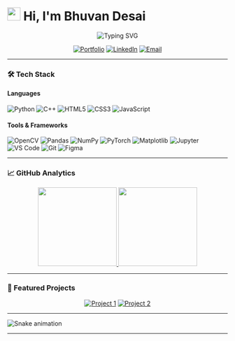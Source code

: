 # <img src="https://media.giphy.com/media/hvRJCLFzcasrR4ia7z/giphy.gif" width="30px"> Hi, I'm Bhuvan Desai 

<p align="center">
  <img src="https://readme-typing-svg.demolab.com?font=Fira+Code&weight=600&size=26&duration=4000&pause=1000&color=7C00FF&center=true&vCenter=true&width=550&lines=Aspiring+Data+Scientist;Student+of+Data+Science;Deep+Learning+Explorer;Machine+Learning+Enthusiast;" alt="Typing SVG" />
</p>

<div align="center">
  
  [![Portfolio](https://img.shields.io/badge/Portfolio-%23000000.svg?style=for-the-badge&logo=react&logoColor=#61DAFB)](https://bhuvan-desai21.github.io/portfolio/)
  [![LinkedIn](https://img.shields.io/badge/LinkedIn-%230077B5.svg?style=for-the-badge&logo=linkedin&logoColor=white)](https://www.linkedin.com/in/bhuvandesai21/)
  [![Email](https://img.shields.io/badge/Email-D14836?style=for-the-badge&logo=gmail&logoColor=white)](mailto:bhuvandesai21@gmail.com)
  
</div>

---

### 🛠️ Tech Stack

#### Languages
![Python](https://img.shields.io/badge/Python-3776AB?style=for-the-badge&logo=python&logoColor=white)
![C++](https://img.shields.io/badge/C%2B%2B-00599C?style=for-the-badge&logo=c%2B%2B&logoColor=white)
![HTML5](https://img.shields.io/badge/HTML5-E34F26?style=for-the-badge&logo=html5&logoColor=white)
![CSS3](https://img.shields.io/badge/CSS3-1572B6?style=for-the-badge&logo=css3&logoColor=white)
![JavaScript](https://img.shields.io/badge/JavaScript-F7DF1E?style=for-the-badge&logo=javascript&logoColor=black)

#### Tools & Frameworks
![OpenCV](https://img.shields.io/badge/OpenCV-27338e?style=for-the-badge&logo=OpenCV&logoColor=white)
![Pandas](https://img.shields.io/badge/Pandas-150458?style=for-the-badge&logo=pandas&logoColor=white)
![NumPy](https://img.shields.io/badge/NumPy-013243?style=for-the-badge&logo=numpy&logoColor=white)
![PyTorch](https://img.shields.io/badge/PyTorch-EE4C2C?style=for-the-badge&logo=pytorch&logoColor=white)
![Matplotlib](https://img.shields.io/badge/Matplotlib-%23ffffff.svg?style=for-the-badge&logo=matplotlib&logoColor=black)
![Jupyter](https://img.shields.io/badge/Jupyter-F37626.svg?style=for-the-badge&logo=Jupyter&logoColor=white)
![VS Code](https://img.shields.io/badge/VS_Code-007ACC?style=for-the-badge&logo=visual-studio-code&logoColor=white)
![Git](https://img.shields.io/badge/Git-F05032?style=for-the-badge&logo=git&logoColor=white)
![Figma](https://img.shields.io/badge/Figma-F24E1E?style=for-the-badge&logo=figma&logoColor=white)

---

### 📈 GitHub Analytics


<div align="center">
  
  <a href="https://github.com/bhuvan-desai21">
    <img height="180em" src="https://github-readme-stats.vercel.app/api?username=bhuvan-desai21&show_icons=true&theme=tokyonight&include_all_commits=true&count_private=true&border_color=7F5AB6"/>
    <img height="180em" src="https://github-readme-stats.vercel.app/api/top-langs/?username=bhuvan-desai21&layout=compact&langs_count=8&theme=tokyonight&border_color=7F5AB6"/>  
  </a>

</div>

---

### 🎨 Featured Projects

<div align="center">
  
  [![Project 1](https://github-readme-stats.vercel.app/api/pin/?username=bhuvan-desai21&repo=Sales_analysis_through_pandas&theme=tokyonight&border_color=7F5AB6)](https://github.com/bhuvan-desai21/Bake-Mate-AI)
  [![Project 2](https://github-readme-stats.vercel.app/api/pin/?username=bhuvan-desai21&repo=Bake-Mate-AI&theme=tokyonight&border_color=7F5AB6)](https://github.com/bhuvan-desai21/Sales_analysis_through_pandas)
  
</div>

---

![Snake animation](https://github.com/bhuvan-desai21/bhuvan-desai21/blob/output/github-contribution-grid-snake.svg)

---






